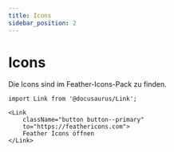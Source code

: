 ```yaml
---
title: Icons
sidebar_position: 2
---
```


# Icons

Die Icons sind im Feather-Icons-Pack zu finden.

```mdx-code-block
import Link from '@docusaurus/Link';

<Link
    className="button button--primary"
    to="https://feathericons.com">
    Feather Icons öffnen
</Link>
```
